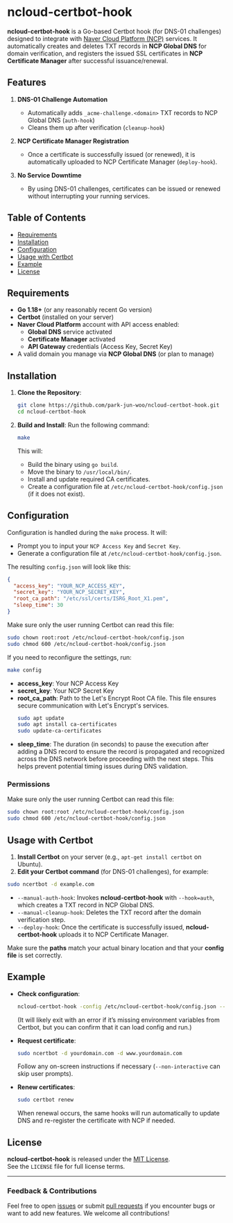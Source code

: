 # ncloud-certbot-hook

**ncloud-certbot-hook** is a Go-based Certbot hook (for DNS-01 challenges) designed to integrate with [Naver Cloud Platform (NCP)](https://www.ncloud.com/) services. It automatically creates and deletes TXT records in **NCP Global DNS** for domain verification, and registers the issued SSL certificates in **NCP Certificate Manager** after successful issuance/renewal.

## Features

1. **DNS-01 Challenge Automation**  
   - Automatically adds `_acme-challenge.<domain>` TXT records to NCP Global DNS (`auth-hook`)  
   - Cleans them up after verification (`cleanup-hook`)  

2. **NCP Certificate Manager Registration**  
   - Once a certificate is successfully issued (or renewed), it is automatically uploaded to NCP Certificate Manager (`deploy-hook`).  

3. **No Service Downtime**  
   - By using DNS-01 challenges, certificates can be issued or renewed without interrupting your running services.  

## Table of Contents

- [Requirements](#requirements)  
- [Installation](#installation)  
- [Configuration](#configuration)  
- [Usage with Certbot](#usage-with-certbot)  
- [Example](#example)  
- [License](#license)

## Requirements

- **Go 1.18+** (or any reasonably recent Go version)
- **Certbot** (installed on your server)
- **Naver Cloud Platform** account with API access enabled:
  - **Global DNS** service activated
  - **Certificate Manager** activated
  - **API Gateway** credentials (Access Key, Secret Key)
- A valid domain you manage via **NCP Global DNS** (or plan to manage)

## Installation

1. **Clone the Repository**:
   ```bash
   git clone https://github.com/park-jun-woo/ncloud-certbot-hook.git
   cd ncloud-certbot-hook
   ```

2. **Build and Install**:
   Run the following command:
   ```bash
   make
   ```
   This will:
   - Build the binary using `go build`.
   - Move the binary to `/usr/local/bin/`.
   - Install and update required CA certificates.
   - Create a configuration file at `/etc/ncloud-certbot-hook/config.json` (if it does not exist).

## Configuration

Configuration is handled during the `make` process. It will:

- Prompt you to input your `NCP Access Key` and `Secret Key`.
- Generate a configuration file at `/etc/ncloud-certbot-hook/config.json`.

The resulting `config.json` will look like this:
```json
{
  "access_key": "YOUR_NCP_ACCESS_KEY",
  "secret_key": "YOUR_NCP_SECRET_KEY",
  "root_ca_path": "/etc/ssl/certs/ISRG_Root_X1.pem",
  "sleep_time": 30
}
```

Make sure only the user running Certbot can read this file:
```bash
sudo chown root:root /etc/ncloud-certbot-hook/config.json
sudo chmod 600 /etc/ncloud-certbot-hook/config.json
```

If you need to reconfigure the settings, run:
```bash
make config
```

- **access_key**: Your NCP Access Key  
- **secret_key**: Your NCP Secret Key  
- **root_ca_path**: Path to the Let's Encrypt Root CA file. This file ensures secure communication with Let's Encrypt's services.
  ```bash
  sudo apt update
  sudo apt install ca-certificates
  sudo update-ca-certificates
  ```
- **sleep_time**: The duration (in seconds) to pause the execution after adding a DNS record to ensure the record is propagated and recognized across the DNS network before proceeding with the next steps. This helps prevent potential timing issues during DNS validation.

### Permissions

Make sure only the user running Certbot can read this file:
```bash
sudo chown root:root /etc/ncloud-certbot-hook/config.json
sudo chmod 600 /etc/ncloud-certbot-hook/config.json
```

## Usage with Certbot

1. **Install Certbot** on your server (e.g., `apt-get install certbot` on Ubuntu).
2. **Edit your Certbot command** (for DNS-01 challenges), for example:

```bash
sudo ncertbot -d example.com
```

- `--manual-auth-hook`: Invokes **ncloud-certbot-hook** with `--hook=auth`, which creates a TXT record in NCP Global DNS.  
- `--manual-cleanup-hook`: Deletes the TXT record after the domain verification step.  
- `--deploy-hook`: Once the certificate is successfully issued, **ncloud-certbot-hook** uploads it to NCP Certificate Manager.  

Make sure the **paths** match your actual binary location and that your **config file** is set correctly.

## Example

- **Check configuration**:
  ```bash
  ncloud-certbot-hook -config /etc/ncloud-certbot-hook/config.json --hook=auth
  ```
  (It will likely exit with an error if it’s missing environment variables from Certbot, but you can confirm that it can load config and run.)

- **Request certificate**:
  ```bash
  sudo ncertbot -d yourdomain.com -d www.yourdomain.com
  ```
  Follow any on-screen instructions if necessary (`--non-interactive` can skip user prompts).

- **Renew certificates**:
  ```bash
  sudo certbot renew
  ```
  When renewal occurs, the same hooks will run automatically to update DNS and re-register the certificate with NCP if needed.

## License

**ncloud-certbot-hook** is released under the [MIT License](LICENSE).  
See the `LICENSE` file for full license terms.

---

### Feedback & Contributions

Feel free to open [issues](https://parkjunwoo.com/ncloud-certbot-hook/issues) or submit [pull requests](https://parkjunwoo.com/ncloud-certbot-hook/pulls) if you encounter bugs or want to add new features. We welcome all contributions!